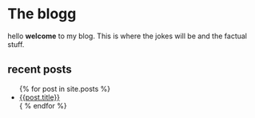 # The blogg



hello **welcome** to my blog. This is where the jokes will be and the factual stuff.
 

## recent posts
<ul>
{% for post in site.posts %}
<li>
<a href="/blog{{post.url}}">{{post.title}}</a>
</li>
{ % endfor %}
</ul>
